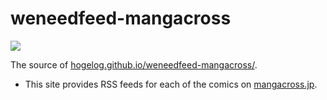 # weneedfeed-mangacross

[![](https://github.com/hogelog/weneedfeed-mangacross/workflows/publish/badge.svg)](https://github.com/hogelog/weneedfeed-mangacross/actions?query=workflow%3Apublish)

The source of [hogelog.github.io/weneedfeed-mangacross/](https://hogelog.github.io/weneedfeed-mangacross/).

- This site provides RSS feeds for each of the comics on [mangacross.jp](https://mangacross.jp/).
